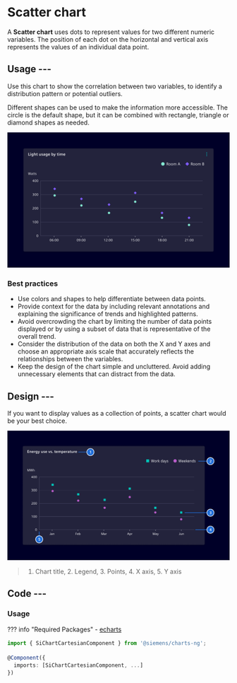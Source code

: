 # Scatter chart

A **Scatter chart** uses dots to represent values for two different numeric
variables. The position of each dot on the horizontal and vertical axis
represents the values of an individual data point.

## Usage ---

Use this chart to show the correlation between two variables, to identify a
distribution pattern or potential outliers.

Different shapes can be used to make the information more accessible. The circle
is the default shape, but it can be combined with rectangle, triangle or diamond
shapes as needed.

![Scatter chart](images/scatter-chart.png)

### Best practices

- Use colors and shapes to help differentiate between data points.
- Provide context for the data by including relevant annotations and explaining
  the significance of trends and highlighted patterns.
- Avoid overcrowding the chart by limiting the number of data points displayed
  or by using a subset of data that is representative of the overall trend.
- Consider the distribution of the data on both the X and Y axes and choose an
  appropriate axis scale that accurately reflects the relationships between the
  variables.
- Keep the design of the chart simple and uncluttered. Avoid adding unnecessary
  elements that can distract from the data.

## Design ---

If you want to display values as a collection of points, a scatter chart would
be your best choice.

![Scatter chart elements](images/scatter-chart-elements.png)

> 1. Chart title, 2. Legend, 3. Points, 4. X axis, 5. Y axis

## Code ---

### Usage

??? info "Required Packages"
    - [echarts](https://www.npmjs.com/package/echarts)

```ts
import { SiChartCartesianComponent } from '@siemens/charts-ng';

@Component({
  imports: [SiChartCartesianComponent, ...]
})
```

<si-docs-component example="si-charts/si-chart-scatter" height="400"></si-docs-component>

<si-docs-api component="SiChartCartesianComponent" package="@siemens/charts-ng" hideImplicitlyPublic="true"></si-docs-api>

<si-docs-types></si-docs-types>
